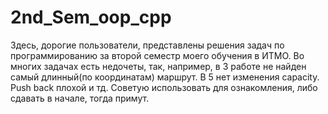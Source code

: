 # 2nd_Sem_oop_cpp

Здесь, дорогие пользователи, представлены решения задач по программированию за второй семестр моего обучения в ИТМО.
Во многих задачах есть недочеты, так, например, в 3 работе не найден самый длинный(по координатам) маршрут. В 5 нет изменения capacity. Push back плохой и тд.
Советую использовать для ознакомления, либо сдавать в начале, тогда примут.



